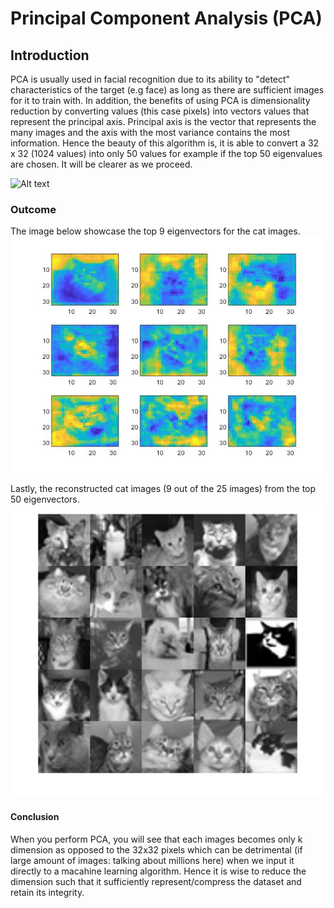 # Principal Component Analysis (PCA)
## Introduction
PCA is usually used in facial recognition due to its ability to "detect" characteristics of the target (e.g face) as long as there are sufficient images for it to train with. In addition, the benefits of using PCA is dimensionality reduction by converting values (this case pixels) into vectors values that represent the principal axis. Principal axis is the vector that represents the many images and the axis with the most variance contains the most information. Hence the beauty of this algorithm is, it is able to convert a 32 x 32 (1024 values) into only 50 values for example if the top 50 eigenvalues are chosen. It will be clearer as we proceed.

![Alt text](https://github.com/Chen-XueWen/PrincipalComponentAnalysis/blob/master/EigenCat.png)

### Outcome
The image below showcase the top 9 eigenvectors for the cat images.
![Alt_text](https://github.com/Chen-XueWen/PrincipalComponentAnalysis/blob/master/Top9EigenCat.jpg)

Lastly, the reconstructed cat images (9 out of the 25 images) from the top 50 eigenvectors.
![Alt_text](https://github.com/Chen-XueWen/PrincipalComponentAnalysis/blob/master/Reconstruct.jpg)

#### Conclusion
When you perform PCA, you will see that each images becomes only k dimension as opposed to the 32x32 pixels which can be detrimental (if large amount of images: talking about millions here) when we input it directly to a macahine learning algorithm. Hence it is wise to reduce the dimension such that it sufficiently represent/compress the dataset and retain its integrity.
